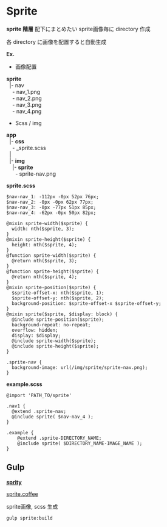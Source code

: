 # Sprite

**sprite 階層** 配下にまとめたい sprite画像毎に directory 作成

各 directory に画像を配置すると自動生成

**Ex.**  

- 画像配置

**sprite**  
&nbsp;&nbsp;|- nav  
&nbsp;&nbsp;&nbsp;&nbsp;- nav_1.png  
&nbsp;&nbsp;&nbsp;&nbsp;- nav_2.png  
&nbsp;&nbsp;&nbsp;&nbsp;- nav_3.png  
&nbsp;&nbsp;&nbsp;&nbsp;- nav_4.png  

- Scss / img

**app**  
&nbsp;&nbsp;|- **css**  
&nbsp;&nbsp;&nbsp;&nbsp;- _sprite.scss  
&nbsp;&nbsp;|  
&nbsp;&nbsp;|- **img**  
&nbsp;&nbsp;&nbsp;&nbsp;|- **sprite**  
&nbsp;&nbsp;&nbsp;&nbsp;&nbsp;&nbsp;- sprite-nav.png  
    
**sprite.scss**

    $nav-nav_1: -112px -0px 52px 76px;
    $nav-nav_2: -0px -0px 62px 77px;
    $nav-nav_3: -0px -77px 51px 85px;
    $nav-nav_4: -62px -0px 50px 82px;
    
    @mixin sprite-width($sprite) {
      width: nth($sprite, 3);
    }
    @mixin sprite-height($sprite) {
      height: nth($sprite, 4);
    }
    @function sprite-width($sprite) {
      @return nth($sprite, 3);
    }
    @function sprite-height($sprite) {
      @return nth($sprite, 4);
    }
    @mixin sprite-position($sprite) {
      $sprite-offset-x: nth($sprite, 1);
      $sprite-offset-y: nth($sprite, 2);
      background-position: $sprite-offset-x $sprite-offset-y;
    }
    @mixin sprite($sprite, $display: block) {
      @include sprite-position($sprite);
      background-repeat: no-repeat;
      overflow: hidden;
      display: $display;
      @include sprite-width($sprite);
      @include sprite-height($sprite);
    }
    
    .sprite-nav {
      background-image: url(/img/sprite/sprite-nav.png);
    }
    
**example.scss**  

    @import 'PATH_TO/sprite'
    
    .nav1 {
      @extend .sprite-nav;
      @include sprite( $nav-nav_4 );
    }

    .example {
        @extend .sprite-DIRECTORY_NAME;
        @include sprite( $DIRECTORY_NAME-IMAGE_NAME );
    }
    
## Gulp

**[sprity](https://www.npmjs.com/package/sprity)**

[sprite.coffee](../tasks/sprite.coffee)

sprite画像, scss 生成

    gulp sprite:build
